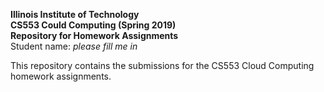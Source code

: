 **Illinois Institute of Technology**  
**CS553 Could Computing (Spring 2019)**  
**Repository for Homework Assignments**  
Student name: *please fill me in* 

This repository contains the submissions for the CS553 Cloud Computing homework assignments. 